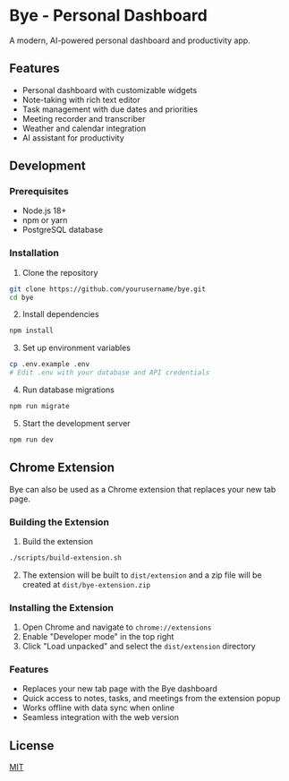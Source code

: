 # Bye - Personal Dashboard

A modern, AI-powered personal dashboard and productivity app.

## Features

- Personal dashboard with customizable widgets
- Note-taking with rich text editor
- Task management with due dates and priorities
- Meeting recorder and transcriber
- Weather and calendar integration
- AI assistant for productivity

## Development

### Prerequisites

- Node.js 18+
- npm or yarn
- PostgreSQL database

### Installation

1. Clone the repository
```bash
git clone https://github.com/yourusername/bye.git
cd bye
```

2. Install dependencies
```bash
npm install
```

3. Set up environment variables
```bash
cp .env.example .env
# Edit .env with your database and API credentials
```

4. Run database migrations
```bash
npm run migrate
```

5. Start the development server
```bash
npm run dev
```

## Chrome Extension

Bye can also be used as a Chrome extension that replaces your new tab page.

### Building the Extension

1. Build the extension
```bash
./scripts/build-extension.sh
```

2. The extension will be built to `dist/extension` and a zip file will be created at `dist/bye-extension.zip`

### Installing the Extension

1. Open Chrome and navigate to `chrome://extensions`
2. Enable "Developer mode" in the top right
3. Click "Load unpacked" and select the `dist/extension` directory

### Features

- Replaces your new tab page with the Bye dashboard
- Quick access to notes, tasks, and meetings from the extension popup
- Works offline with data sync when online
- Seamless integration with the web version

## License

[MIT](LICENSE) 